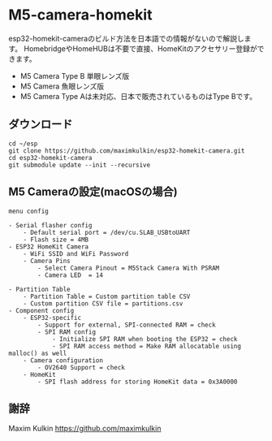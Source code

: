 # M5-camera-homekit
esp32-homekit-cameraのビルド方法を日本語での情報がないので解説します。
HomebridgeやHomeHUBは不要で直接、HomeKitのアクセサリー登録ができます。

- M5 Camera Type B 単眼レンズ版
- M5 Camera 魚眼レンズ版
- M5 Camera Type Aは未対応、日本で販売されているものはType Bです。

## ダウンロード
```
cd ~/esp
git clone https://github.com/maximkulkin/esp32-homekit-camera.git
cd esp32-homekit-camera
git submodule update --init --recursive
```

## M5 Cameraの設定(macOSの場合)
```
menu config

- Serial flasher config
    - Default serial port = /dev/cu.SLAB_USBtoUART
    - Flash size = 4MB
- ESP32 HomeKit Camera
    - WiFi SSID and WiFi Password
    - Camera Pins
        - Select Camera Pinout = M5Stack Camera With PSRAM
        - Camera LED  = 14

- Partition Table
    - Partition Table = Custom partition table CSV
    - Custom partition CSV file = partitions.csv
- Component config
    - ESP32-specific
        - Support for external, SPI-connected RAM = check
        - SPI RAM config
            - Initialize SPI RAM when booting the ESP32 = check
            - SPI RAM access method = Make RAM allocatable using malloc() as well
    - Camera configuration
        - OV2640 Support = check
    - HomeKit
        - SPI flash address for storing HomeKit data = 0x3A0000
```

## 謝辞
Maxim Kulkin https://github.com/maximkulkin
